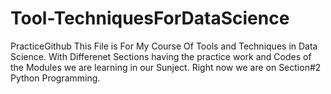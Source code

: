 # Tool-TechniquesForDataScience
PracticeGithub
  This File is For My Course Of Tools and Techniques in Data Science.
  With Differenet Sections having the practice work and Codes of the Modules we are learning in our Sunject.
  Right now we are on Section#2 Python Programming.
 
